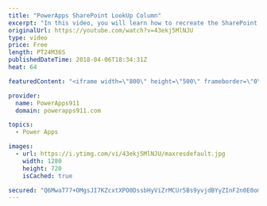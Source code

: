 ```yaml
---
title: "PowerApps SharePoint LookUp Column"
excerpt: "In this video, you will learn how to recreate the SharePoint LookUp column functionality that you want instead of using the mean SharePoint look up column that is built in. Lots of fun in this video.  For PowerApps Consulting check out https://www.PowerApps911.com"
originalUrl: https://youtube.com/watch?v=43ekj5MlNJU
type: video
price: Free
length: PT24M36S
publishedDateTime: 2018-04-06T18:34:31Z
heat: 64

featuredContent: "<iframe width=\"800\" height=\"500\" frameborder=\"0\" src=\"https://www.youtube.com/embed/43ekj5MlNJU\" allow=\"accelerometer; autoplay; encrypted-media; gyroscope; picture-in-picture\" allowfullscreen></iframe>"

provider:
  name: PowerApps911
  domain: powerapps911.com

topics:
  - Power Apps

images:
  - url: https://i.ytimg.com/vi/43ekj5MlNJU/maxresdefault.jpg
    width: 1280
    height: 720
    isCached: true

secured: "Q6MwaT77+OMgsJI7KZcxtXPO0DssbHyViZrMCUr5Bs9yvjdBYyZInF2n0E0omx3NWgYN9FPMMBT9T86ctIIcCMhlb22yPdmGsYuL10nAsvjibW6g0WTCnsm+p/LpLrrGvdqJEjcLXjSDMhzxWUrrt6Bjg4geYnToGy34nWTGTJpIW94YEAhsNWOKqSTMS0eYSmF1iU8U2uMfNvw7IEJxzlcvmw9ReYIf+KCGSVp2qRyOyj5gmbZhPRm0KwMXAnnQfipLe9rJxdGkBCY2DhG4vXmKqZbP+nqmdY+U0HnLqXxpnku18WHHwe62aHSaiUnoiVXPUQle9G9HLaWsNBnVu7wfW2BhXNxIp/TS2mT5PzqwjKPA/vOhKbHJ+sKgHMn9E3YjFKSCne4yEx6H/P+IiQDk9oxXDZu9K+nyrJe+LPA=;zRkmxWONd/jegInOCDjONA=="
---
```


